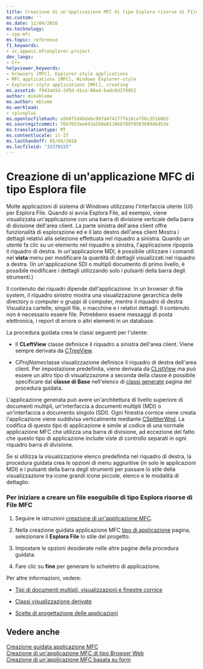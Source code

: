 ```yaml
---
title: Creazione di un'applicazione MFC di tipo Esplora risorse di File | Documenti Microsoft
ms.custom: ''
ms.date: 11/04/2016
ms.technology:
- cpp-mfc
ms.topic: reference
f1_keywords:
- vc.appwiz.mfcexplorer.project
dev_langs:
- C++
helpviewer_keywords:
- browsers [MFC], Explorer-style applications
- MFC applications [MFC], Windows Explorer-style
- Explorer-style applications [MFC], creating
ms.assetid: f843ab5d-2d5d-41ca-88a4-badc0d2f8052
author: mikeblome
ms.author: mblome
ms.workload:
- cplusplus
ms.openlocfilehash: a5b0f5d4bdabc987d4f4177f616ce756c351b8b5
ms.sourcegitcommit: 76b7653ae443a2b8eb1186b789f8503609d6453e
ms.translationtype: MT
ms.contentlocale: it-IT
ms.lasthandoff: 05/04/2018
ms.locfileid: "33370155"
---
```

# <a name="creating-a-file-explorer-style-mfc-application"></a>Creazione di un'applicazione MFC di tipo Esplora file
Molte applicazioni di sistema di Windows utilizzano l'interfaccia utente (UI) per Esplora File. Quando si avvia Esplora File, ad esempio, viene visualizzata un'applicazione con una barra di divisione verticale della barra di divisione dell'area client. La parte sinistra dell'area client offre funzionalità di esplorazione ed e il lato destro dell'area client Mostra i dettagli relativi alla selezione effettuata nel riquadro a sinistra. Quando un utente fa clic su un elemento nel riquadro a sinistra, l'applicazione ripopola il riquadro di destra. In un'applicazione MDI, è possibile utilizzare i comandi nel **vista** menu per modificare la quantità di dettagli visualizzati nel riquadro a destra. (In un'applicazione SDI o multipli documento di primo livello, è possibile modificare i dettagli utilizzando solo i pulsanti della barra degli strumenti.)  
  
 Il contenuto dei riquadri dipende dall'applicazione. In un browser di file system, il riquadro sinistro mostra una visualizzazione gerarchica delle directory o computer o gruppi di computer, mentre il riquadro di destra Visualizza cartelle, singoli file, o macchine e i relativi dettagli. Il contenuto non è necessario essere file. Potrebbero essere messaggi di posta elettronica, i report di errore o altri elementi in un database.  
  
 La procedura guidata crea le classi seguenti per l'utente:  
  
-   Il **CLeftView** classe definisce il riquadro a sinistra dell'area client. Viene sempre derivata da [CTreeView](../../mfc/reference/ctreeview-class.md).  
  
-   C*ProjName*classe visualizzazione definisce il riquadro di destra dell'area client. Per impostazione predefinita, viene derivata da [CListView](../../mfc/reference/clistview-class.md) ma può essere un altro tipo di visualizzazione a seconda della classe è possibile specificare dal **classe di Base** nell'elenco di [classi generate](../../mfc/reference/generated-classes-mfc-application-wizard.md) pagina del procedura guidata.  
  
 L'applicazione generata può avere un'architettura di livello superiore di documenti multipli, un'interfaccia a documenti multipli (MDI) o un'interfaccia a documento singolo (SDI). Ogni finestra cornice viene creata l'applicazione viene suddivisa verticalmente mediante [CSplitterWnd](../../mfc/reference/csplitterwnd-class.md). La codifica di questo tipo di applicazione è simile al codice di una normale applicazione MFC che utilizza una barra di divisione, ad eccezione del fatto che questo tipo di applicazione include viste di controllo separati in ogni riquadro barra di divisione.  
  
 Se si utilizza la visualizzazione elenco predefinita nel riquadro di destra, la procedura guidata crea le opzioni di menu aggiuntive (in solo le applicazioni MDI) e i pulsanti della barra degli strumenti per passare lo stile della visualizzazione tra icone grandi icone piccole, elenco e le modalità di dettaglio.  
  
### <a name="to-begin-creating-a-file-explorer-style-mfc-executable"></a>Per iniziare a creare un file eseguibile di tipo Esplora risorse di File MFC  
  
1.  Seguire le istruzioni [creazione di un'applicazione MFC](../../mfc/reference/creating-an-mfc-application.md).  
  
2.  Nella creazione guidata applicazione MFC [tipo di applicazione](../../mfc/reference/application-type-mfc-application-wizard.md) pagina, selezionare il **Esplora File** lo stile del progetto.  
  
3.  Impostare le opzioni desiderate nelle altre pagine della procedura guidata.  
  
4.  Fare clic su **fine** per generare lo scheletro di applicazione.  
  
 Per altre informazioni, vedere:  
  
-   [Tipi di documenti multipli, visualizzazioni e finestre cornice](../../mfc/multiple-document-types-views-and-frame-windows.md)  
  
-   [Classi visualizzazione derivate](../../mfc/derived-view-classes-available-in-mfc.md)  
  
-   [Scelte di progettazione delle applicazioni](../../mfc/application-design-choices.md)  
  
## <a name="see-also"></a>Vedere anche  
 [Creazione guidata applicazione MFC](../../mfc/reference/mfc-application-wizard.md)   
 [Creazione di un'applicazione MFC di tipo Browser Web](../../mfc/reference/creating-a-web-browser-style-mfc-application.md)   
 [Creazione di un'applicazione MFC basata su form](../../mfc/reference/creating-a-forms-based-mfc-application.md)

